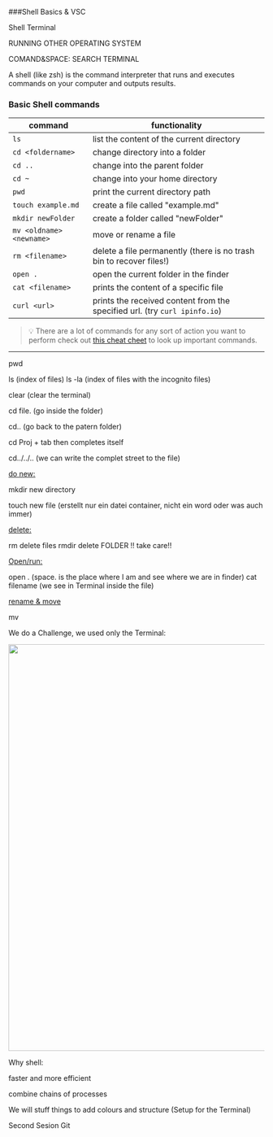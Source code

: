 ###Shell Basics & VSC

Shell Terminal

RUNNING OTHER OPERATING SYSTEM

COMAND&SPACE: SEARCH TERMINAL


A shell (like zsh) is the command interpreter that runs and executes commands on your computer and outputs results.


### Basic Shell commands

| command                  | functionality                                                              |
| ------------------------ | -------------------------------------------------------------------------- |
| `ls`                     | list the content of the current directory                                  |
| `cd <foldername>`        | change directory into a folder                                             |
| `cd ..`                  | change into the parent folder                                              |
| `cd ~`                   | change into your home directory                                            |
| `pwd`                    | print the current directory path                                           |
| `touch example.md`       | create a file called "example.md"                                          |
| `mkdir newFolder`        | create a folder called "newFolder"                                         |
| `mv <oldname> <newname>` | move or rename a file                                                      |
| `rm <filename>`          | delete a file permanently (there is no trash bin to recover files!)        |
| `open .`                 | open the current folder in the finder                                      |
| `cat <filename>`         | prints the content of a specific file                                      |
| `curl <url>`             | prints the received content from the specified url. (try `curl ipinfo.io`) |

> 💡 There are a lot of commands for any sort of action you want to perform check out
> [this cheat cheet](https://github.com/RehanSaeed/Bash-Cheat-Sheet) to look up important commands.

---
pwd  

ls (index of files)
ls -la (index of files with the incognito files)

clear (clear the terminal)

cd file. (go inside the folder)

cd..  (go back to the patern folder)

cd Proj + tab then completes itself

cd../../.. (we can write the complet street to the file)

<ins>do new<ins>:

mkdir new directory

touch new file (erstellt nur ein datei container, nicht ein word oder was auch immer)

<ins>delete<ins>:

rm delete files
rmdir delete FOLDER !! take care!!

<ins>Open/run<ins>:

open  .        (space. is the place where I am and see where we are in finder)
cat filename (we see in Terminal inside the file)

<ins> rename & move <ins>

mv

We do a Challenge, we used only the Terminal:

<img src="/img/Bildschirmfoto%202023-04-18%20um%2013.49.25.png" height="800px"/>


Why shell:

faster and more efficient

combine chains of processes


We will stuff things to add colours and structure 
(Setup for the Terminal)

Second Sesion Git

